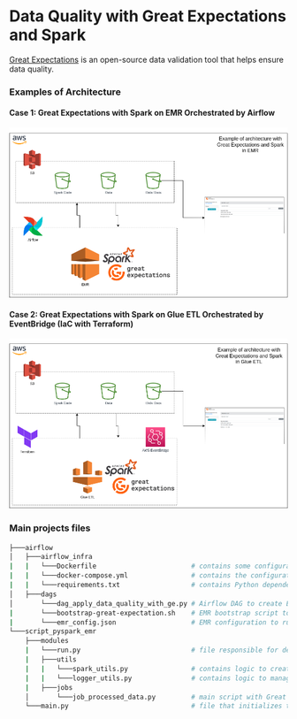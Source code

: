 # Data Quality with Great Expectations and Spark

[Great Expectations](https://greatexpectations.io/) is an open-source data validation tool that helps ensure data quality.


### Examples of Architecture


#### Case 1: Great Expectations with Spark on EMR Orchestrated by Airflow
![alt text](https://github.com/cicerojmm/dataQualityGreatExpectationsSpark/blob/main/images/architecture-ge-example1.png?raw=true)


#### Case 2: Great Expectations with Spark on Glue ETL Orchestrated by EventBridge (IaC with Terraform)
![alt text](https://github.com/cicerojmm/dataQualityGreatExpectationsSpark/blob/main/images/architecture-ge-example2.png?raw=true)


### Main projects files
```bash
├───airflow
│   ├───airflow_infra
|   |   └───Dockerfile                        # contains some configuration of the Airflow Docker image
|   |   └───docker-compose.yml                # contains the configuration of all Airflow services
|   |   └───requirements.txt                  # contains Python dependencies to run Airflow DAGs
│   ├───dags
│       └───dag_apply_data_quality_with_ge.py # Airflow DAG to create EMR, execute Great Expectations script, and terminate the cluster
|       └───bootstrap-great-expectation.sh    # EMR bootstrap script to install project dependencies
|       └───emr_config.json                   # EMR configuration to run a cluster
└───script_pyspark_emr
    ├───modules
    |   └───run.py                            # file responsible for defining which function will be executed
    |   ├───utils
    |   |   └───spark_utils.py                # contains logic to create a Spark instance
    |   |   └───logger_utils.py               # contains logic to manage application logs
    |   ├───jobs
    │       └───job_processed_data.py         # main script with Great Expectations test cases
    └───main.py                               # file that initializes the Spark script execution
```

